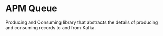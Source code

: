 # APM Queue

Producing and Consuming library that abstracts the details of producing and consuming records to
and from Kafka.
